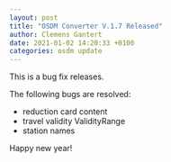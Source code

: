 ```yaml
---
layout: post
title: "OSDM Converter V.1.7 Released"
author: Clemens Gantert
date: 2021-01-02 14:20:33 +0100
categories: osdm update
---
```


This is a bug fix releases.

The following bugs are resolved:

- reduction card content
- travel validity ValidityRange
- station names

Happy new year!